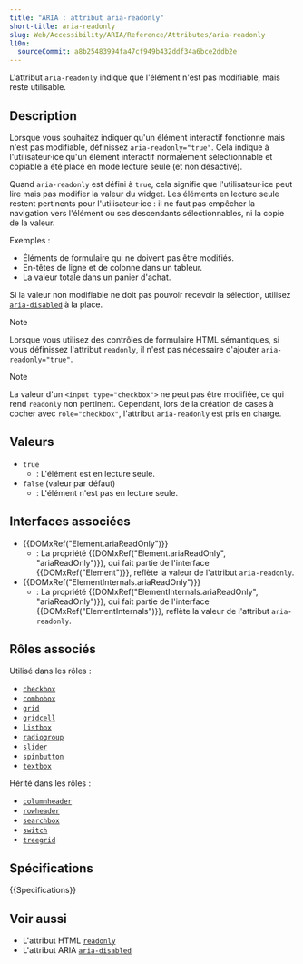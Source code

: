```yaml
---
title: "ARIA : attribut aria-readonly"
short-title: aria-readonly
slug: Web/Accessibility/ARIA/Reference/Attributes/aria-readonly
l10n:
  sourceCommit: a8b25483994fa47cf949b432ddf34a6bce2ddb2e
---
```


L'attribut `aria-readonly` indique que l'élément n'est pas modifiable, mais reste utilisable.

## Description

Lorsque vous souhaitez indiquer qu'un élément interactif fonctionne mais n'est pas modifiable, définissez `aria-readonly="true"`. Cela indique à l'utilisateur·ice qu'un élément interactif normalement sélectionnable et copiable a été placé en mode lecture seule (et non désactivé).

Quand `aria-readonly` est défini à `true`, cela signifie que l'utilisateur·ice peut lire mais pas modifier la valeur du widget. Les éléments en lecture seule restent pertinents pour l'utilisateur·ice&nbsp;: il ne faut pas empêcher la navigation vers l'élément ou ses descendants sélectionnables, ni la copie de la valeur.

Exemples&nbsp;:

- Éléments de formulaire qui ne doivent pas être modifiés.
- En-têtes de ligne et de colonne dans un tableur.
- La valeur totale dans un panier d'achat.

Si la valeur non modifiable ne doit pas pouvoir recevoir la sélection, utilisez [`aria-disabled`](/fr/docs/Web/Accessibility/ARIA/Reference/Attributes/aria-disabled) à la place.

> [!NOTE]
> Lorsque vous utilisez des contrôles de formulaire HTML sémantiques, si vous définissez l'attribut `readonly`, il n'est pas nécessaire d'ajouter `aria-readonly="true"`.

> [!NOTE]
> La valeur d'un `<input type="checkbox">` ne peut pas être modifiée, ce qui rend `readonly` non pertinent. Cependant, lors de la création de cases à cocher avec `role="checkbox"`, l'attribut `aria-readonly` est pris en charge.

## Valeurs

- `true`
  - : L'élément est en lecture seule.
- `false` (valeur par défaut)
  - : L'élément n'est pas en lecture seule.

## Interfaces associées

- {{DOMxRef("Element.ariaReadOnly")}}
  - : La propriété {{DOMxRef("Element.ariaReadOnly", "ariaReadOnly")}}, qui fait partie de l'interface {{DOMxRef("Element")}}, reflète la valeur de l'attribut `aria-readonly`.
- {{DOMxRef("ElementInternals.ariaReadOnly")}}
  - : La propriété {{DOMxRef("ElementInternals.ariaReadOnly", "ariaReadOnly")}}, qui fait partie de l'interface {{DOMxRef("ElementInternals")}}, reflète la valeur de l'attribut `aria-readonly`.

## Rôles associés

Utilisé dans les rôles&nbsp;:

- [`checkbox`](/fr/docs/Web/Accessibility/ARIA/Reference/Roles/checkbox_role)
- [`combobox`](/fr/docs/Web/Accessibility/ARIA/Reference/Roles/combobox_role)
- [`grid`](/fr/docs/Web/Accessibility/ARIA/Reference/Roles/grid_role)
- [`gridcell`](/fr/docs/Web/Accessibility/ARIA/Reference/Roles/gridcell_role)
- [`listbox`](/fr/docs/Web/Accessibility/ARIA/Reference/Roles/listbox_role)
- [`radiogroup`](/fr/docs/Web/Accessibility/ARIA/Reference/Roles/radiogroup_role)
- [`slider`](/fr/docs/Web/Accessibility/ARIA/Reference/Roles/slider_role)
- [`spinbutton`](/fr/docs/Web/Accessibility/ARIA/Reference/Roles/spinbutton_role)
- [`textbox`](/fr/docs/Web/Accessibility/ARIA/Reference/Roles/textbox_role)

Hérité dans les rôles&nbsp;:

- [`columnheader`](/fr/docs/Web/Accessibility/ARIA/Reference/Roles/columnheader_role)
- [`rowheader`](/fr/docs/Web/Accessibility/ARIA/Reference/Roles/rowheader_role)
- [`searchbox`](/fr/docs/Web/Accessibility/ARIA/Reference/Roles/searchbox_role)
- [`switch`](/fr/docs/Web/Accessibility/ARIA/Reference/Roles/switch_role)
- [`treegrid`](/fr/docs/Web/Accessibility/ARIA/Reference/Roles/treegrid_role)

## Spécifications

{{Specifications}}

## Voir aussi

- L'attribut HTML [`readonly`](/fr/docs/Web/HTML/Reference/Attributes/readonly)
- L'attribut ARIA [`aria-disabled`](/fr/docs/Web/Accessibility/ARIA/Reference/Attributes/aria-disabled)

